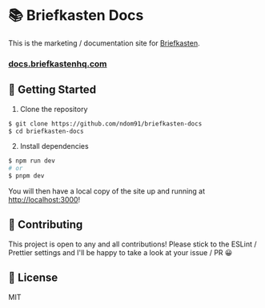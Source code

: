# 📚 Briefkasten Docs

This is the marketing / documentation site for [Briefkasten](https://github.com/ndom91/briefkasten).

### [docs.briefkastenhq.com](https://docs.briefkastenhq.com)

## 🚀 Getting Started

1. Clone the repository

```bash
$ git clone https://github.com/ndom91/briefkasten-docs
$ cd briefkasten-docs
```

2. Install dependencies

```bash
$ npm run dev
# or
$ pnpm dev
```

You will then have a local copy of the site up and running at [http://localhost:3000](http://localhost:3000)!

## 🎩 Contributing

This project is open to any and all contributions! Please stick to the ESLint / Prettier settings and I'll be happy to take a look at your issue / PR 😀

## 📝 License

MIT
